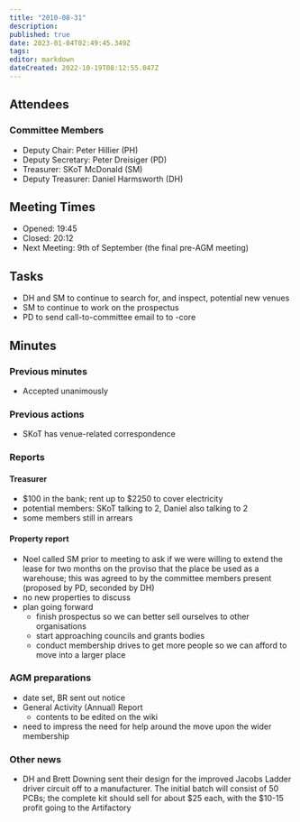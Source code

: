 ```yaml
---
title: "2010-08-31"
description: 
published: true
date: 2023-01-04T02:49:45.349Z
tags: 
editor: markdown
dateCreated: 2022-10-19T08:12:55.047Z
---
```


## Attendees

### Committee Members

- Deputy Chair: Peter Hillier (PH)
- Deputy Secretary: Peter Dreisiger (PD)
- Treasurer: SKoT McDonald (SM)
- Deputy Treasurer: Daniel Harmsworth (DH)

## Meeting Times

- Opened: 19:45
- Closed: 20:12
- Next Meeting: 9th of September (the final pre-AGM meeting)

## Tasks

- DH and SM to continue to search for, and inspect, potential new venues
- SM to continue to work on the prospectus
- PD to send call-to-committee email to to -core

## Minutes

### Previous minutes

- Accepted unanimously

### Previous actions

- SKoT has venue-related correspondence

### Reports

#### Treasurer

- \$100 in the bank; rent up to \$2250 to cover electricity
- potential members: SKoT talking to 2, Daniel also talking to 2
- some members still in arrears

#### Property report

- Noel called SM prior to meeting to ask if we were willing to extend the lease for two months on the proviso that the place be used as a warehouse; this was agreed to by the committee members present (proposed by PD, seconded by DH)
- no new properties to discuss
- plan going forward
  - finish prospectus so we can better sell ourselves to other organisations
  - start approaching councils and grants bodies
  - conduct membership drives to get more people so we can afford to move into a larger place

### AGM preparations

- date set, BR sent out notice
- General Activity (Annual) Report
  - contents to be edited on the wiki
- need to impress the need for help around the move upon the wider membership

### Other news

- DH and Brett Downing sent their design for the improved Jacobs Ladder driver circuit off to a manufacturer. The initial batch will consist of 50 PCBs; the complete kit should sell for about \$25 each, with the \$10-15 profit going to the Artifactory
